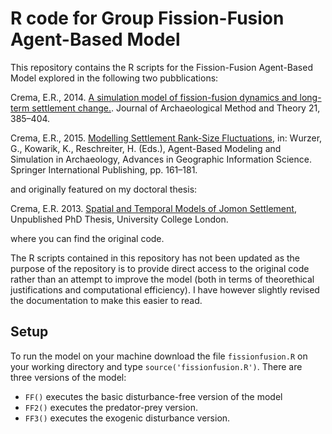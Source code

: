 # R code for Group Fission-Fusion Agent-Based Model
This repository contains the R scripts for the Fission-Fusion Agent-Based Model explored in the following two pubblications:

Crema, E.R., 2014. [A simulation model of fission-fusion dynamics and long-term settlement change.](https://doi.org/10.1007/s10816-013-9185-4). Journal of Archaeological Method and Theory 21, 385–404.

Crema, E.R., 2015. [Modelling Settlement Rank-Size Fluctuations](https://doi.org/10.1007/978-3-319-00008-4_8), in: Wurzer, G., Kowarik, K., Reschreiter, H. (Eds.), Agent-Based Modeling and Simulation in Archaeology, Advances in Geographic Information Science. Springer International Publishing, pp. 161–181. 

and originally featured on my doctoral thesis:

Crema, E.R. 2013. [Spatial and Temporal Models of Jomon Settlement](https://discovery.ucl.ac.uk/id/eprint/1382589/), Unpublished PhD Thesis, University College London.

where you can find the original code. 

The R scripts contained in this repository has not been updated as the purpose of the repository is to provide direct access to the original code rather than an attempt to improve the model (both in terms of theorethical justifications and computational efficiency). I have however slightly revised the documentation to make this easier to read.

## Setup

To run the model on your machine download the file `fissionfusion.R` on your working directory and type `source('fissionfusion.R')`. There are three versions of the model: 

* `FF()` executes the basic disturbance-free version of the model
* `FF2()` executes the predator-prey version. 
* `FF3()` executes the exogenic disturbance version. 





